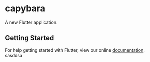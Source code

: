 # capybara

A new Flutter application.

## Getting Started

For help getting started with Flutter, view our online
[documentation](https://flutter.io/).
sasddsa
